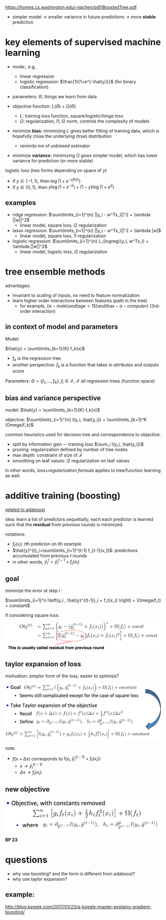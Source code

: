 https://homes.cs.washington.edu/~tqchen/pdf/BoostedTree.pdf

- simpler model -> smaller variance in future predictions -> more **stable** prediction

# key elements of supervised machine learning

- mode:, e.g, 
  - linear regression
  - logistic regression: $`\frac{1}{1+e^{-\hat{y}}}`$ (for binary classification)

- parameters: $`\Theta`$, things we learn from data

- objective function: $`L(\Theta) + \Omega(\Theta)`$
  - $`L`$: training loss function, square/logistic/hinge loss
  - $`\Omega`$: regularization, $`l1`$, $`l2`$ norm, controls the complexity of models

- minimize **bias**: minimizing $`L`$ gives better fitting of training data, which is hopefully close the underlying (true) distribution
  - reminds me of *unbiased* estimator

- minimize **variance**: minimizing $`\Omega`$ gives simpler model, which has lower variance for prediction (or more stable)

logistic loss (two forms depending on space of $`y`$)

- if $`y \in \{-1, 1\}`$, then $`\log (1 + e^{-y f(x)})`$
- if $`y \in \{0, 1\}`$, then $`y \log (1+e^{-\hat{y}}) + (1-y) \log (1+e^{\hat{y}})`$

## examples

- ridge regression: $`\sum\limits_{i=1}^{n} ||y_i - w^Tx_i||^2 + \lambda ||w||^2`$
  - linear model, square loss, $`l2`$ regularization
- lasso regression: $`\sum\limits_{i=1}^{n} ||y_i - w^Tx_i||^2 + \lambda |w|`$
  - linear model, square loss, $`l1`$ regularization
- logistic regression: $`\sum\limits_{i=1}^{n} L_{logreg}(y_i, w^Tx_i) + \lambda ||w||^2`$
  - linear model, logistic loss, $`l2`$ regularization


# tree ensemble methods

advantages:

- invariant to scaling of inputs, no need to feature normalization
- learn higher order interactions between features (path in the tree)
  - for example, $`(is-male) and (age < 15) and (has-a-computer)`$ (3rd-order interaction)	

## in context of model and parameters

Model:

$`\hat{y} = \sum\limits_{k=1}{K} f_k(x)`$

- $`f_k`$ is the regression tree
- another perspective: $`f_k`$ is a function that takes in attributes and outputs score

Parameters: $`\Theta=\{f_1, \ldots, f_K\}, f_i \in \mathcal{F}`$, $`\mathcal{F}`$ all regression trees (function space)

## bias and variance perspective

model: $`\hat{y} = \sum\limits_{k=1}{K} f_k(x)`$

objective: $`\sum\limits_{i=1}^{n} l(y_i, \hat{y_i}) + \sum\limits_{k=1}^K \Omega(f_k)`$

common heuristics used for decision tree and correspondence to objective:

- split by information gain -- training loss $`\sum_i l(y_i, \hat{y_i})`$
- pruning: regularization defined by number of tree nodes
- max depth: constraint of size of $`\mathcal{F}`$
- smoothing on leaf values: $`l2`$ regularization on leaf values

in other words, *loss+regularization formula* applies to tree/function learning as well. 

# additive training (boosting)

[related to adaboost](../august/boosting.md)

idea: learn a list of predictors sequetially, each each predictor is learned such that the **residual** from previous rounds is minimized. 


notations:

- $`f_t(x_i)`$: $`t`$th predicion on $`i`$th example
- $`\hat{y}^{t}_i=\sum\limits_{i=1}^{t-1} f_{t-1}(x_1)`$: predictions accumulated from previous $`t`$ rounds
- in other words, $`\hat{y}^{t}_i = \hat{y}^{t-1}_i + f_t(x_i)`$

## goal

minimize the error at step $`i`$ :

$`\sum\limits_{i=1}^n l\left(y_i , \hat{y}^{(t-1)}_i + f_t(x_i) \right) + \Omega(f_t) + constant`$

if considering square loss:

![](figs/boosting-tree-residual.png)

## taylor expansion of loss

motivation: simpler form of the loss, easier to optimize?

![](figs/boosting-tree-taylor-expansion.png)

note:

- $`f(x + \Delta x)`$ corresponds to $`l(y_i, \hat{y}^{(t-1)}_i + f_t(x_i))`$
  - $`x \rightarrow \hat{y}^{(t-1)}_i `$
  - $`\Delta x \rightarrow f_t(x_i)`$

## new objective

![](figs/boosting-tree-new-objective.png)

**BP 23**

# questions

- why use boosting? and the form is different from adaboost?
- why use taylor expansion?


## example: 

http://blog.kaggle.com/2017/01/23/a-kaggle-master-explains-gradient-boosting/